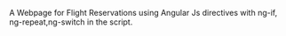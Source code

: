 A Webpage for Flight Reservations using Angular Js directives with ng-if, ng-repeat,ng-switch in the script.

